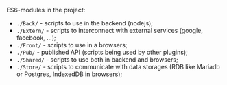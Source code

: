 ES6-modules in the project:

* `./Back/` - scripts to use in the backend (nodejs);
* `./Extern/` - scripts to interconnect with external services (google, facebook, ...);
* `./Front/` - scripts to use in a browsers;
* `./Pub/` - published API (scripts being used by other plugins);
* `./Shared/` - scripts to use both in backend and browsers;
* `./Store/` - scripts to communicate with data storages (RDB like Mariadb or Postgres, IndexedDB in browsers);
